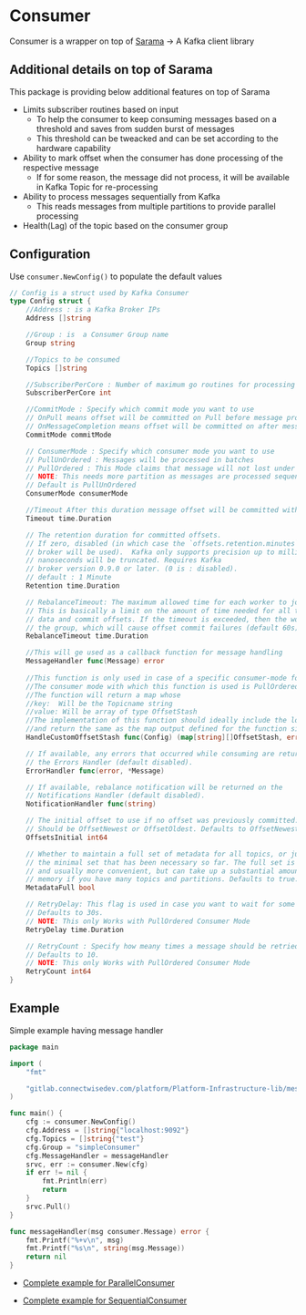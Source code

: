 # Consumer

Consumer is a wrapper on top of [Sarama](https://github.com/Shopify/sarama) → A Kafka client library

## Additional details on top of Sarama

This package is providing below additional features on top of Sarama

- Limits subscriber routines based on input
  - To help the consumer to keep consuming messages based on a threshold and saves from sudden burst of messages
  - This threshold can be tweacked and can be set according to the hardware capability
- Ability to mark offset when the consumer has done processing of the respective message
  - If for some reason, the message did not process, it will be available in Kafka Topic for re-processing
- Ability to process messages sequentially from Kafka
  - This reads messages from multiple partitions to provide parallel processing
- Health(Lag) of the topic based on the consumer group

## Configuration

Use `consumer.NewConfig()` to populate the default values

```go
// Config is a struct used by Kafka Consumer
type Config struct {
	//Address : is a Kafka Broker IPs
	Address []string

	//Group : is  a Consumer Group name
	Group string

	//Topics to be consumed
	Topics []string

	//SubscriberPerCore : Number of maximum go routines for processing per Core
	SubscriberPerCore int

	//CommitMode : Specify which commit mode you want to use
	// OnPull means offset will be committed on Pull before message processing starts
	// OnMessageCompletion means offset will be committed on after message processing completes
	CommitMode commitMode

	// ConsumerMode : Specify which consumer mode you want to use
	// PullUnOrdered : Messages will be processed in batches
	// PullOrdered : This Mode claims that message will not lost under any system failure.
	// NOTE: This needs more partition as messages are processed sequentially / partition.
	// Default is PullUnOrdered
	ConsumerMode consumerMode

	//Timeout After this duration message offset will be committed without releasing worker
	Timeout time.Duration

	// The retention duration for committed offsets.
	// If zero, disabled (in which case the `offsets.retention.minutes` option on the
	// broker will be used).  Kafka only supports precision up to milliseconds;
	// nanoseconds will be truncated. Requires Kafka
	// broker version 0.9.0 or later. (0 is : disabled).
	// default : 1 Minute
	Retention time.Duration

	// RebalanceTimeout: The maximum allowed time for each worker to join the group once a rebalance has begun.
	// This is basically a limit on the amount of time needed for all tasks to flush any pending
	// data and commit offsets. If the timeout is exceeded, then the worker will be removed from
	// the group, which will cause offset commit failures (default 60s).
	RebalanceTimeout time.Duration

	//This will ge used as a callback function for message handling
	MessageHandler func(Message) error
	
	//This function is only used in case of a specific consumer-mode for now.
	//The consumer mode with which this function is used is PullOrderedWithOffsetReplay
	//The function will return a map whose
	//key:  Will be the Topicname string
	//value: Will be array of type OffsetStash
	//The implementation of this function should ideally include the logic to fetch the offset for the partitions
	//and return the same as the map output defined for the function signature.
	HandleCustomOffsetStash func(Config) (map[string][]OffsetStash, error)

	// If available, any errors that occurred while consuming are returned on
	// the Errors Handler (default disabled).
	ErrorHandler func(error, *Message)

	// If available, rebalance notification will be returned on the
	// Notifications Handler (default disabled).
	NotificationHandler func(string)

	// The initial offset to use if no offset was previously committed.
	// Should be OffsetNewest or OffsetOldest. Defaults to OffsetNewest.
	OffsetsInitial int64

	// Whether to maintain a full set of metadata for all topics, or just
	// the minimal set that has been necessary so far. The full set is simpler
	// and usually more convenient, but can take up a substantial amount of
	// memory if you have many topics and partitions. Defaults to true.
	MetadataFull bool

	// RetryDelay: This flag is used in case you want to wait for some time before retrying the the failed message.
	// Defaults to 30s.
	// NOTE: This only Works with PullOrdered Consumer Mode
	RetryDelay time.Duration

	// RetryCount : Specify how meany times a message should be retried before dropping the message
	// Defaults to 10.
	// NOTE: This only Works with PullOrdered Consumer Mode
	RetryCount int64
}
```

## Example

Simple example having message handler

```go
package main

import (
    "fmt"

    "gitlab.connectwisedev.com/platform/Platform-Infrastructure-lib/messaging/consumer"
)

func main() {
    cfg := consumer.NewConfig()
    cfg.Address = []string{"localhost:9092"}
    cfg.Topics = []string{"test"}
    cfg.Group = "simpleConsumer"
    cfg.MessageHandler = messageHandler
    srvc, err := consumer.New(cfg)
    if err != nil {
        fmt.Println(err)
        return
    }
    srvc.Pull()
}

func messageHandler(msg consumer.Message) error {
    fmt.Printf("%+v\n", msg)
    fmt.Printf("%s\n", string(msg.Message))
    return nil
}
```

- [Complete example for ParallelConsumer](https://gitlab.connectwisedev.com/platform/Platform-Infrastructure-lib/tree/master/messaging/consumer/example/parallel/consumer.go)

- [Complete example for SequentialConsumer](https://gitlab.connectwisedev.com/platform/Platform-Infrastructure-lib/tree/master/messaging/consumer/example/sequential/consumer.go)
